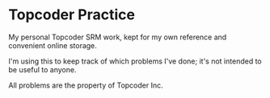 Topcoder Practice
================

My personal Topcoder SRM work, kept for my own reference and convenient online storage.

I'm using this to keep track of which problems I've done; it's not intended to be useful to anyone.



All problems are the property of Topcoder Inc.
